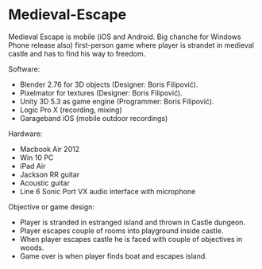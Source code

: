 # Medieval-Escape

Medieval Escape is mobile (iOS and Android. Big chanche for Windows Phone release also) first-person game where player is strandet in medieval castle and has to find his way to freedom.

Software:
- Blender 2.76 for 3D objects (Designer: Boris Filipović).
- Pixelmator for textures (Designer: Boris Filipović).
- Unity 3D 5.3 as game engine (Programmer: Boris Filipović).
- Logic Pro X (recording, mixing)
- Garageband iOS (mobile outdoor recordings)

Hardware:
- Macbook Air 2012
- Win 10 PC
- iPad Air
- Jackson RR guitar
- Acoustic guitar
- Line 6 Sonic Port VX audio interface with microphone

Objective or game design:
- Player is stranded in estranged island and thrown in Castle dungeon.
- Player escapes couple of rooms into playground inside castle.
- When player escapes castle he is faced with couple of objectives in woods.
- Game over is when player finds boat and escapes island.
